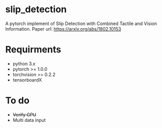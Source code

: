 # slip_detection
A pytorch implement of Slip Detection with Combined Tactile and Vision Information.
Paper url: https://arxiv.org/abs/1802.10153
# Requirments
* python 3.x
* pytorch >= 1.0.0
* torchvision >= 0.2.2
* tensorboardX
# To do
* ~~Verify GPU~~
* Multi data input
